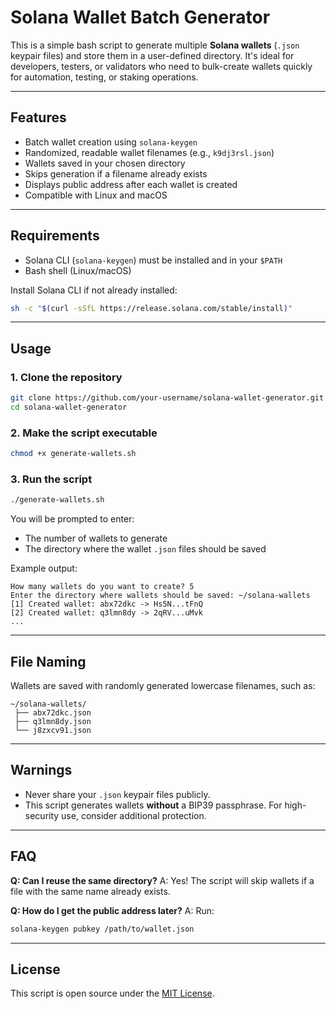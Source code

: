 # Solana Wallet Batch Generator

This is a simple bash script to generate multiple **Solana wallets** (`.json` keypair files) and store them in a user-defined directory. It's ideal for developers, testers, or validators who need to bulk-create wallets quickly for automation, testing, or staking operations.

* * *

## Features

- Batch wallet creation using `solana-keygen`
- Randomized, readable wallet filenames (e.g., `k9dj3rsl.json`)
- Wallets saved in your chosen directory
- Skips generation if a filename already exists
- Displays public address after each wallet is created
- Compatible with Linux and macOS

* * *

## Requirements

- Solana CLI (`solana-keygen`) must be installed and in your `$PATH`
- Bash shell (Linux/macOS)

Install Solana CLI if not already installed:

```bash
sh -c "$(curl -sSfL https://release.solana.com/stable/install)"
````

* * *

## Usage

### 1. Clone the repository

```bash
git clone https://github.com/your-username/solana-wallet-generator.git
cd solana-wallet-generator
```

### 2. Make the script executable

```bash
chmod +x generate-wallets.sh
```

### 3. Run the script

```bash
./generate-wallets.sh
```

You will be prompted to enter:

* The number of wallets to generate
* The directory where the wallet `.json` files should be saved

Example output:

```
How many wallets do you want to create? 5
Enter the directory where wallets should be saved: ~/solana-wallets
[1] Created wallet: abx72dkc -> Hs5N...tFnQ
[2] Created wallet: q3lmn8dy -> 2qRV...uMvk
...
```

* * *

## File Naming

Wallets are saved with randomly generated lowercase filenames, such as:

```
~/solana-wallets/
 ├── abx72dkc.json
 ├── q3lmn8dy.json
 └── j8zxcv91.json
```

* * *

## Warnings

* Never share your `.json` keypair files publicly.
* This script generates wallets **without** a BIP39 passphrase. For high-security use, consider additional protection.

* * *

## FAQ

**Q: Can I reuse the same directory?**
A: Yes! The script will skip wallets if a file with the same name already exists.

**Q: How do I get the public address later?**
A: Run:

```bash
solana-keygen pubkey /path/to/wallet.json
```

* * *

## License

This script is open source under the [MIT License](LICENSE).
